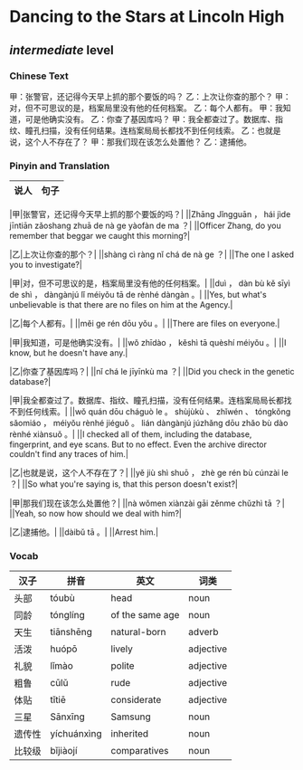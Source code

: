 # Dancing to the Stars at Lincoln High
## *intermediate* level

### Chinese Text
甲：张警官，还记得今天早上抓的那个要饭的吗？
乙：上次让你查的那个？
甲：对，但不可思议的是，档案局里没有他的任何档案。
乙：每个人都有。
甲：我知道，可是他确实没有。
乙：你查了基因库吗？
甲：我全都查过了。数据库、指纹、瞳孔扫描，没有任何结果。连档案局局长都找不到任何线索。
乙：也就是说，这个人不存在了？
甲：那我们现在该怎么处置他？
乙：逮捕他。

### Pinyin and Translation
|说人|句子|
|----|----|

|甲|张警官，还记得今天早上抓的那个要饭的吗？|
||Zhāng Jǐngguān ， hái jìde jīntiān zǎoshang zhuā de nà ge yàofàn de ma ？|
||Officer Zhang, do you remember that beggar we caught this morning?|

|乙|上次让你查的那个？|
||shàng cì ràng nǐ chá de nà ge ？|
||The one I asked you to investigate?|

|甲|对，但不可思议的是，档案局里没有他的任何档案。|
||duì ， dàn bù kě sīyì de shì ， dàngànjú lǐ méiyǒu tā de rènhé dàngàn 。|
||Yes, but what's unbelievable is that there are no files on him at the Agency.|

|乙|每个人都有。|
||měi ge rén dōu yǒu 。|
||There are files on everyone.|

|甲|我知道，可是他确实没有。|
||wǒ zhīdào ， kěshì tā quèshí méiyǒu 。|
||I know, but he doesn't have any.|

|乙|你查了基因库吗？|
||nǐ chá le jīyīnkù ma ？|
||Did you check in the genetic database?|

|甲|我全都查过了。数据库、指纹、瞳孔扫描，没有任何结果。连档案局局长都找不到任何线索。|
||wǒ quán dōu cháguò le 。 shùjùkù 、 zhǐwén 、 tóngkǒng sǎomiáo ， méiyǒu rènhé jiéguǒ 。 lián dàngànjú júzhǎng dōu zhǎo bù dào rènhé xiànsuǒ 。|
||I checked all of them, including the database, fingerprint, and eye scans. But to no effect. Even the archive director couldn't find any traces of him.|

|乙|也就是说，这个人不存在了？|
||yě jiù shì shuō ， zhè ge rén bù cúnzài le ？|
||So what you're saying is, that this person doesn't exist?|

|甲|那我们现在该怎么处置他？|
||nà wǒmen xiànzài gāi zěnme chǔzhì tā ？|
||Yeah, so now how should we deal with him?|

|乙|逮捕他。|
||dàibǔ tā 。|
||Arrest him.|
### Vocab
|汉子|拼音|英文|词类|
|----|----|----|----|
|头部|tóubù|head|noun|
|同龄|tónglíng|of the same age|noun|
|天生|tiānshēng|natural-born|adverb|
|活泼|huópō|lively|adjective|
|礼貌|lǐmào|polite|adjective|
|粗鲁|cūlǔ|rude|adjective|
|体贴|tǐtiē|considerate|adjective|
|三星|Sānxīng|Samsung|noun|
|遗传性|yíchuánxìng|inherited|noun|
|比较级|bǐjiàojí|comparatives|noun|